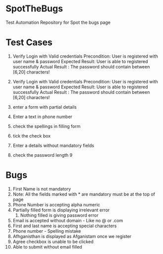 # SpotTheBugs
Test Automation Repository for Spot the bugs page

# Test Cases

1. Verify Login with Valid credentials
Precondition: User is registered with user name & password
Expected Result: User is able to registered successfully
Actual Result : The password should contain between [6,20] characters!

2. Verify Login with Valid credentials
Precondition: User is registered with user name & password
Expected Result: User is able to registered successfully
Actual Result : The password should contain between [6,20] characters!

3. enter a form with partial details
4. Enter a text in phone number 
5. check the spellings in filling form
6. tick the check box 
7. Enter a details without mandatory fields
8. check the password length
9


# Bugs

1. First Name is not mandatory
2. Note: All the fields marked with * are mandatory must be at the top of page
3. Phone Number is accepting alpha numeric
4. Partially filled form is displaying irrelevant error
    1. Nothing filled is giving password error
5. Email is accepted without domain - Like no @ or .com
6. First and last name is accepting special characters
7. Phone number - Spelling mistake
8. Afhganisthan is displayed as Afganistam once we register
9. Agree checkbox is unable to be clicked
10. Able to submit without email filled